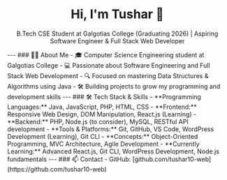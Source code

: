 <h1 align="center">Hi, I'm Tushar 👋</h1>
<p align="center">
  B.Tech CSE Student at Galgotias College (Graduating 2026) | Aspiring Software Engineer & Full Stack Web Developer
</p>
---
### 👨‍💻 About Me
- 🎓 Computer Science Engineering student at Galgotias College  
- 💻 Passionate about Software Engineering and Full Stack Web Development  
- 🔍 Focused on mastering Data Structures & Algorithms using Java  
- 🛠️ Building projects to grow my programming and development skills  
---
### 🛠️ Tech Stack & Skills
- **Programming Languages:** Java, JavaScript, PHP, HTML, CSS  
- **Frontend:** Responsive Web Design, DOM Manipulation, React.js (Learning)  
- **Backend:** PHP, Node.js (to consider), MySQL, RESTful API development  
- **Tools & Platforms:** Git, GitHub, VS Code, WordPress Development (Learning), Git CLI  
- **Concepts:** Object-Oriented Programming, MVC Architecture, Agile Development  
- **Currently Learning:** Advanced React.js, Git CLI, WordPress Development, Node.js fundamentals
---
### 📫 Contact
- GitHub: [github.com/tushar10-web](https://github.com/tushar10-web)
